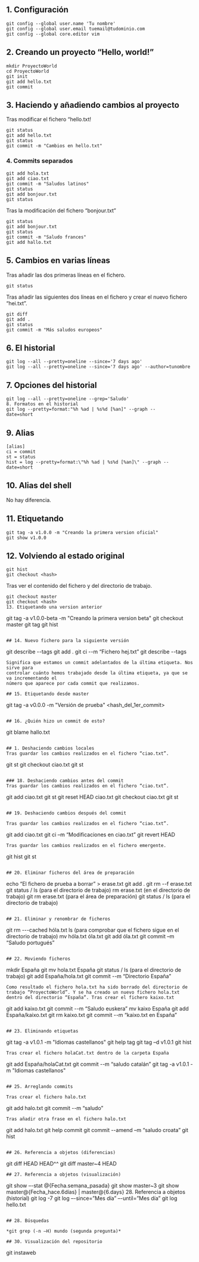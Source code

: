 ## 1. Configuración

```
git config --global user.name 'Tu nombre'
git config --global user.email tuemail@tudominio.com
git config --global core.editor vim
```

## 2. Creando un proyecto “Hello, world!”

```
mkdir ProyectoWorld
cd ProyectoWorld
git init
git add hello.txt
git commit
```


## 3. Haciendo y añadiendo cambios al proyecto

Tras modificar el fichero “hello.txt!

```
git status
git add hello.txt
git status
git commit -m "Cambios en hello.txt"
```

### 4. Commits separados

```
git add hola.txt
git add ciao.txt
git commit -m "Saludos latinos"
git status
git add bonjour.txt
git status
```
Tras la modificación del fichero “bonjour.txt”
```
git status
git add bonjour.txt
git status
git commit -m "Saludo frances"
git add hallo.txt
```
## 5. Cambios en varias líneas

Tras añadir las dos primeras líneas en el fichero.

```
git status
```

Tras añadir las siguientes dos líneas en el fichero y crear el nuevo fichero “hei.txt”.

```
git diff
git add .
git status
git commit -m "Más saludos europeos"
```
## 6. El historial
```
git log --all --pretty=oneline --since='7 days ago'
git log --all --pretty=oneline --since='7 days ago' --author=tunombre 
```
## 7. Opciones del historial

```
git log --all --pretty=oneline --grep='Saludo'
8. Formatos en el historial
git log --pretty=format:"%h %ad | %s%d [%an]" --graph --
date=short
```

## 9. Alias

```
[alias]
ci = commit
st = status
hist = log --pretty=format:\"%h %ad | %s%d [%an]\" --graph --
date=short
```

## 10. Alias del shell
No hay diferencia.

## 11. Etiquetando

```
git tag -a v1.0.0 -m "Creando la primera version oficial"
git show v1.0.0
```
## 12. Volviendo al estado original
```
git hist
git checkout <hash>
```
Tras ver el contenido del fichero y del directorio de trabajo.
```
git checkout master
git checkout <hash>
13. Etiquetando una version anterior

```
git tag -a v1.0.0-beta -m "Creando la primera version beta"
git checkout master
git tag
git hist
```

## 14. Nuevo fichero para la siguiente versión

```
git describe --tags
git add .
git ci --m “Fichero hej.txt”
git describe --tags
```
Significa que estamos un commit adelantados de la última etiqueta. Nos sirve para
controlar cuánto hemos trabajado desde la última etiqueta, ya que se va incrementando el
número que aparece por cada commit que realizamos.

## 15. Etiquetando desde master

```
git tag -a v0.0.0 -m "Versión de prueba" <hash_del_1er_commit>
```

## 16. ¿Quién hizo un commit de esto?

```
git blame hallo.txt
```

## 1. Deshaciendo cambios locales
Tras guardar los cambios realizados en el fichero “ciao.txt”.
```
git st
git checkout ciao.txt
git st
```

### 18. Deshaciendo cambios antes del commit
Tras guardar los cambios realizados en el fichero “ciao.txt”.

```
git add ciao.txt
git st
git reset HEAD ciao.txt
git checkout ciao.txt
git st
```

## 19. Deshaciendo cambios después del commit

Tras guardar los cambios realizados en el fichero “ciao.txt”.

```
git add ciao.txt
git ci –m “Modificaciones en ciao.txt”
git revert HEAD
```
Tras guardar los cambios realizados en el fichero emergente.
```
git hist
git st
```

## 20. Eliminar ficheros del área de preparación

```
echo “El fichero de prueba a borrar” > erase.txt
git add .
git rm --f erase.txt
git status / ls (para el directorio de trabajo)
rm erase.txt (en el directorio de trabajo)
git rm erase.txt (para el área de preparación)
git status / ls (para el directorio de trabajo)
```

## 21. Eliminar y renombrar de ficheros

```
git rm ---cached hóla.txt
ls (para comprobar que el fichero sigue en el directorio de trabajo)
mv hóla.txt óla.txt
git add óla.txt
git commit –m “Saludo portugués”
```

## 22. Moviendo ficheros

```
mkdir España
git mv hola.txt España
git status / ls (para el directorio de trabajo)
git add España/hola.txt
git commit --m “Directorio España”
```
Como resultado el fichero hola.txt ha sido borrado del directorio de trabajo “ProyectoWorld”. Y se ha creado un nuevo fichero hola.txt dentro del directorio “España”. Tras crear el fichero kaixo.txt
```
git add kaixo.txt
git commit --m “Saludo euskera”
mv kaixo España
git add España/kaixo.txt
git rm kaixo.txt
git commit --m “kaixo.txt en España”
```

## 23. Eliminando etiquetas

```
git tag -a v1.0.1 -m "Idiomas castellanos"
git help tag
git tag –d v1.0.1
git hist
```
Tras crear el fichero holaCat.txt dentro de la carpeta España
```
git add España/holaCat.txt
git commit --m “saludo catalán”
git tag -a v1.0.1 -m "Idiomas castellanos"
```

## 25. Arreglando commits

Tras crear el fichero halo.txt
```
git add halo.txt
git commit --m “saludo”
```
Tras añadir otra frase en el fichero halo.txt
```
git add halo.txt
git help commit
git commit --amend –m “saludo croata”
git hist
```

## 26. Referencia a objetos (diferencias)

```
git diff HEAD HEAD^^
git diff master~4 HEAD
```
## 27. Referencia a objetos (visualización)
```
git show –-stat @{Fecha.semana_pasada}
git show master~3
git show master@{Fecha_hace.6días} | master@{6.days}
28. Referencia a objetos (historial)
git log -7
git log –-since=”Mes día” –-until=”Mes día”
git log hello.txt
```

## 28. Búsquedas

*git grep (-n –H) mundo (segunda pregunta)*

## 30. Visualización del repositorio
```
git instaweb
```